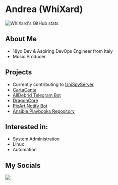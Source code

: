 # Andrea (WhiXard)
![WhiXard's GitHub stats](https://github-readme-stats.vercel.app/api?username=Bildcraft1&show_icons=true&theme=merko)
<br>

## About Me
- 18yo Dev & Aspiring DevOps Engineer from Italy
- Music Producer

## Projects
- Currently contributing to [UniSpyServer](https://github.com/GameProgressive/UniSpyServer/tree/python)
- [CartaCanta](https://github.com/Carta-Canta/Website)
- [AllDebrid Telegram Bot](https://github.com/Bildcraft1/alldebridBot)
- [DragonCore](https://github.com/Bildcraft1/DragonCore)
- [PixArt Notify Bot](https://github.com/Bildcraft1/pixarprinting_notify)
- [Ansible Playbooks Repository](https://github.com/Bildcraft1/ansible-playbooks)

## Interested in:
- System Administration
- Linux
- Automation

## My Socials
[![](https://img.shields.io/badge/-Telegram-informational?style=for-the-badge&logo=telegram&logoColor=white&color=0088cc)](https://t.me/WhiXard)

